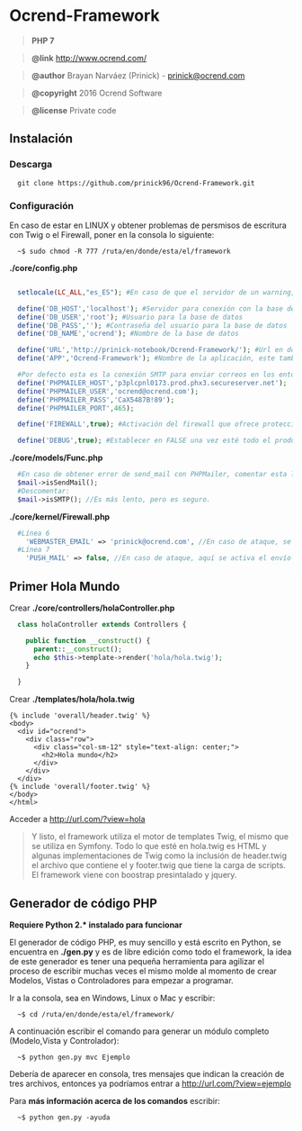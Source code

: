 # Ocrend-Framework

>**PHP 7**

>**@link** http://www.ocrend.com/

>**@author** Brayan Narváez (Prinick) - <prinick@ocrend.com>

>**@copyright** 2016 Ocrend Software

>**@license** Private code

## Instalación
### Descarga
```
  git clone https://github.com/prinick96/Ocrend-Framework.git
```
### Configuración

En caso de estar en LINUX y obtener problemas de persmisos de escritura con Twig o el Firewall, poner en la consola lo siguiente:
```
  ~$ sudo chmod -R 777 /ruta/en/donde/esta/el/framework
```

__./core/config.php__
```php

  setlocale(LC_ALL,"es_ES"); #En caso de que el servidor de un warning, comentar esta línea, significa que no soporta setlocale

  define('DB_HOST','localhost'); #Servidor para conexión con la base de datos
  define('DB_USER','root'); #Usuario para la base de datos
  define('DB_PASS',''); #Contraseña del usuario para la base de datos
  define('DB_NAME','ocrend'); #Nombre de la base de datos

  define('URL','http://prinick-notebook/Ocrend-Framework/'); #Url en donde está instalado el framework, importante el "/" al final
  define('APP','Ocrend-Framework'); #Nombre de la aplicación, este también sale en <title></title>, correos, footer y demás

  #Por defecto esta es la conexión SMTP para enviar correos en los entornos de desarrollo, luego se ha de cambiar en producción.
  define('PHPMAILER_HOST','p3plcpnl0173.prod.phx3.secureserver.net');
  define('PHPMAILER_USER','ocrend@ocrend.com');
  define('PHPMAILER_PASS','CaX5487B!89');
  define('PHPMAILER_PORT',465);

  define('FIREWALL',true); #Activación del firewall que ofrece protección contra múltiples ataques comunes

  define('DEBUG',true); #Establecer en FALSE una vez esté todo el producción, en desarrollo mantener en true
```
__./core/models/Func.php__
```php
  #En caso de obtener error de send_mail con PHPMailer, comentar esta línea:
  $mail->isSendMail();
  #Descomentar:
  $mail->isSMTP(); //Es más lento, pero es seguro.
```
__./core/kernel/Firewall.php__
```php
  #Línea 6
    'WEBMASTER_EMAIL' => 'prinick@ocrend.com', //En caso de ataque, se enviará un email a este correo notificando
  #Línea 7
    'PUSH_MAIL' => false, //En caso de ataque, aquí se activa el envío de un email de alerta al correo en WEBMASTER_EMAIL
```

## Primer Hola Mundo

Crear __./core/controllers/holaController.php__
```php
  class holaController extends Controllers {

    public function __construct() {
      parent::__construct();
      echo $this->template->render('hola/hola.twig');
    }

  }
```
Crear __./templates/hola/hola.twig__
```twig
{% include 'overall/header.twig' %}
<body>
  <div id="ocrend">
    <div class="row">
      <div class="col-sm-12" style="text-align: center;">
        <h2>Hola mundo</h2>
      </div>
    </div>
  </div>
{% include 'overall/footer.twig' %}
</body>
</html>
```
Acceder a http://url.com/?view=hola

> Y listo, el framework utiliza el motor de templates Twig, el mismo que se utiliza en Symfony. Todo lo que esté en hola.twig es HTML y algunas implementaciones de Twig como la inclusión de header.twig el archivo que contiene el <head> y footer.twig que tiene la carga de scripts. El framework viene con boostrap presintalado y jquery.

## Generador de código PHP

__Requiere Python 2.* instalado para funcionar__

El generador de código PHP, es muy sencillo y está escrito en Python, se encuentra en __./gen.py__ y es de libre edición como todo el framework, la idea de este generador es tener una pequeña herramienta para agilizar el proceso de escribir muchas veces el mismo molde al momento de crear Modelos, Vistas o Controladores para empezar a programar.

Ir a la consola, sea en Windows, Linux o Mac y escribir:
```
  ~$ cd /ruta/en/donde/esta/el/framework/
```
A continuación escribir el comando para generar un módulo completo (Modelo,Vista y Controlador):
```
  ~$ python gen.py mvc Ejemplo
```
Debería de aparecer en consola, tres mensajes que indican la creación de tres archivos, entonces ya podríamos entrar a http://url.com/?view=ejemplo

Para __más información acerca de los comandos__ escribir:
```
  ~$ python gen.py -ayuda
```
